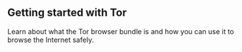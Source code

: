 ## Getting started with Tor
Learn about what the Tor browser bundle is and how you can use it to browse the Internet safely.
